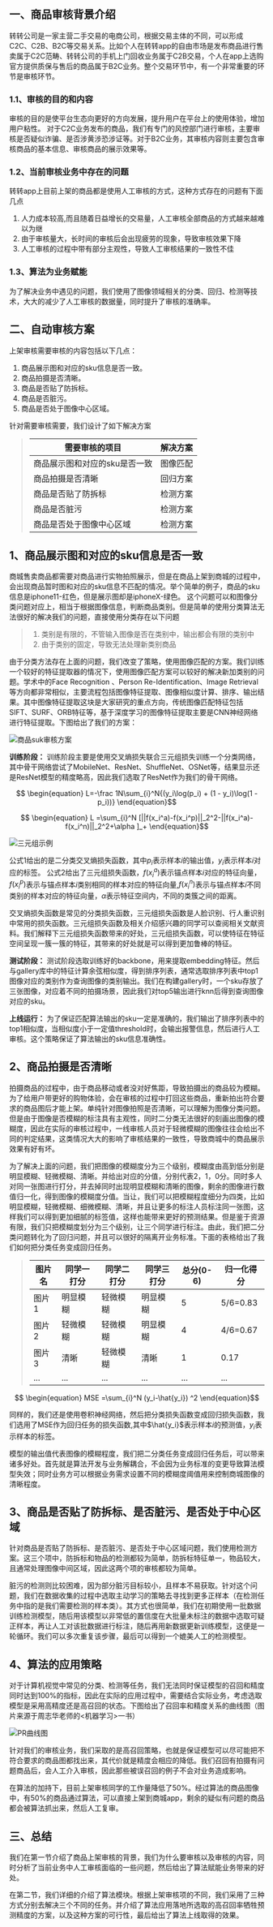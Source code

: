 ## 一、商品审核背景介绍

转转公司是一家主营二手交易的电商公司，根据交易主体的不同，可以形成C2C、C2B、B2C等交易关系。比如个人在转转app的自由市场是发布商品进行售卖属于C2C范畴、转转公司的手机上门回收业务属于C2B交易，个人在app上选购官方提供质保与售后的商品属于B2C业务。整个交易环节中，有一个非常重要的环节是审核环节。

### 1.1、审核的目的和内容
审核的目的是使平台生态向更好的方向发展，提升用户在平台上的使用体验，增加用户粘性。
对于C2C业务发布的商品，我们有专门的风控部门进行审核，主要审核是否疑似诈骗、是否涉黄涉恐涉证等。对于B2C业务，其审核内容则主要包含审核商品的基本信息、审核商品的展示效果等。

### 1.2、当前审核业务中存在的问题
转转app上目前上架的商品都是使用人工审核的方式，这种方式存在的问题有下面几点
1. 人力成本较高,而且随着日益增长的交易量，人工审核全部商品的方式越来越难以为继
2. 由于审核量大，长时间的审核后会出现疲劳的现象，导致审核效果下降
3. 人工审核的过程中带有部分主观性，导致人工审核结果的一致性不佳

### 1.3、算法为业务赋能
为了解决业务中遇见的问题，我们使用了图像领域相关的分类、回归、检测等技术，大大的减少了人工审核的数据量，同时提升了审核的准确率。

## 二、自动审核方案
上架审核需要审核的内容包括以下几点：
1. 商品展示图和对应的sku信息是否一致。
2. 商品拍摄是否清晰。
3. 商品是否贴了防拆标。
4. 商品是否脏污。
5. 商品是否处于图像中心区域。

针对需要审核需要，我们设计了如下解决方案

> | 需要审核的项目                    |  解决方案      |
> | ---                               | ---          |
> |  商品展示图和对应的sku是否一致    |  图像匹配   |
> |  商品拍摄是否清晰                |  回归方案     |
> | 商品是否贴了防拆标               |   检测方案   |
> |  商品是否脏污                    | 检测方案     |
> |  商品是否处于图像中心区域        |  检测方案   |


## 1、商品展示图和对应的sku信息是否一致
商城售卖商品都需要对商品进行实物拍照展示，但是在商品上架到商城的过程中，会出现商品暂时图和对应的sku信息不匹配的情况。举个简单的例子，商品的sku信息是iphone11-红色，但是展示图却是iphoneX-绿色。
这个问题可以和图像分类问题对应上，相当于根据图像信息，判断商品类别。但是简单的使用分类算法无法很好的解决我们的问题，直接使用分类存在以下问题
>1. 类别是有限的，不管输入图像是否在类别中，输出都会有限的类别中
>2. 由于类别的固定，导致无法处理新类别商品

由于分类方法存在上面的问题，我们改变了策略，使用图像匹配的方案。我们训练一个较好的特征提取器的情况下，使用图像匹配方案可以较好的解决新加类别的问题。学术中的Face Recognition 、Person Re-Identification、Image Retrieval等方向都非常相似，主要流程包括图像特征提取、图像相似度计算、排序、输出结果。其中图像特征提取这块是大家研究的重点方向，传统图像匹配特征包括SIFT、SURF、ORB特征等，基于深度学习的图像特征提取主要是CNN神经网络进行特征提取。下图给出了我们的方案：

[//]: # (<div align=center><img src="https://files.mdnice.com/user/36460/ac50ef79-6bc2-4335-9ca7-2ac0a473a862.svg" ></div> )

![商品suk审核方案](https://dl.zhuanstatic.com/fecommon/phonecolor.drawio.svg)

**训练阶段：**
训练阶段主要是使用交叉熵损失联合三元组损失训练一个分类网络，其中骨干网络尝试了MobileNet、ResNet、ShuffleNet、OSNet等，结果显示还是ResNet模型的精度略高，因此我们选取了ResNet作为我们的骨干网络。

$$ \begin{equation} 
L=-\frac 1N\sum_{i}^N{(y_i\log(p_i) + (1 - y_i)\log(1 - p_i))}
 \end{equation}$$
 
$$ \begin{equation}
L =\sum_{i}^N [||f(x_i^a)-f(x_i^p)||_2^2-||f(x_i^a)-f(x_i^n)||_2^2+\alpha ]_+  
\end{equation}$$ 

![三元组示例](https://pic2.zhuanstatic.com/zhuanzh/6337ce8a-e99c-4205-b527-e46e1bcfc785.png)

公式1给出的是二分类交叉熵损失函数，其中$p_i$表示样本$i$的输出值，$y_i$表示样本$i$对应的标签。
公式2给出了三元组损失函数，$f(x_i^a)$表示锚点样本$i$对应的特征向量，$f(x_i^p)$表示与锚点样本$i$类别相同的样本对应的特征向量,$f(x_i^n)$表示与锚点样本$i$不同类别的样本对应的特征向量，$\alpha$表示特征空间内，不同的类簇之间的距离。

交叉熵损失函数是常见的分类损失函数，三元组损失函数是人脸识别、行人重识别中常用的损失函数。三元组损失函数及相关介绍感兴趣的同学可以查阅相关文献资料。我们解释下三元组损失函数带来的好处，三元组损失函数，可以使特征在特征空间呈现一簇一簇的特征，其带来的好处就是可以得到更加鲁棒的特征。						

**测试阶段：**
测试阶段选取训练好的backbone，用来提取embedding特征。然后与gallery库中的特征计算余弦相似度，得到排序列表，通常选取排序列表中top1图像对应的类别作为查询图像的类别输出。我们在构建gallery时，一个sku存放了三张图像，对应着不同的拍摄场景，因此我们对top5输出进行knn后得到查询图像对应的sku。

**上线运行：**
为了保证匹配算法输出的sku一定是准确的，我们输出了排序列表中的top1相似度，当相似度小于一定值threshold时，会输出报警信息，然后进行人工审核。这个策略保证了算法输出的sku信息准确性。


## 2、商品拍摄是否清晰 
拍摄商品的过程中，由于商品移动或者没对好焦距，导致拍摄出的商品较为模糊。为了给用户带更好的购物体验，会在审核的过程中打回这些商品，重新拍出符合要求的商品图后才能上架。单纯针对图像拍照是否清晰，可以理解为图像分类问题。但是由于图像是否模糊的标注具有主观性，同时二分类无法很好的刻画出图像的模糊度，因此在实际的审核过程中，一线审核人员对于轻微模糊的图像往往会给出不同的判定结果，这类情况大大的影响了审核结果的一致性，导致商城中的商品展示效果有好有坏。

为了解决上面的问题，我们把图像的模糊度分为三个级别，模糊度由高到低分别是明显模糊、轻微模糊、清晰。并给出对应的分值，分别代表2，1，0分。同时多人对同一张图进行打分，并去掉同时出现明显模糊和清晰的图像，剩余的图像进行数值归一化，得到图像的模糊度分值。当让，我们可以把模糊程度细分为四类，比如明显模糊，轻微模糊、细微模糊、清晰，并且让更多的标注人员标注同一张图，这样我们可以得到更加细腻的标签值，这样也能带来更好的预测结果。但是鉴于资源有限，我们只把模糊度划分为三个级别，让三个同学进行标注。由此，我们把二分类问题转化为了回归问题，并且可以很好的隔离开业务标准。下面的表格给出了我们如何把分类任务变成回归任务。

> | 图片名    |  同学一打分  |同学二打分   |同学三打分   |总分(0-6)|归一化得分|
> | ---      | ---         | ---          | ---          |---      |---      |
> | 图片1     |  明显模糊   |轻微模糊    |    明显模糊   | 5  |5/6=0.83   |
> | 图片2     |  轻微模糊   |轻微模糊    |   明显模糊    |4   |4/6=0.67  |
> | 图片3     |  清晰     |轻微模糊      |   清晰        |1    |0.17     |
> |   ...     |  ...         |...         |...           |...   |   ...   |


$$ \begin{equation}
MSE =\sum_{i}^N (y_i-\hat{y_i}) ^2 
\end{equation}$$ 

同样的，我们还是使用卷积神经网络，然后把分类损失函数变成回归损失函数，我们选用了MSE作为回归任务的损失函数,其中$\hat{y_i}$表示样本$i$的预测值，$y_i$表示样本的标签。

模型的输出值代表图像的模糊程度，我们把二分类任务变成回归任务后，可以带来诸多好处。首先就是算法开发与业务解耦合，不会因为业务标准的变更导致算法模型失效；同时业务方可以根据业务需求设置不同的模糊度阈值用来控制商城图像的清晰程度。

## 3、商品是否贴了防拆标、是否脏污、是否处于中心区域
针对商品是否贴了防拆标、是否脏污、是否处于中心区域问题，我们使用检测方案。这三个项中，防拆标和物品的检测都较为简单，防拆标特征单一，物品较大，且通常处理图像中间区域，因此这两个项的审核都较为简单。

脏污的检测则比较困难，因为部分脏污目标较小，且样本不易获取。针对这个问题，我们在数据收集的过程中选取主动学习的策略去寻找到更多正样本（在检测任务中指的是我们需要检测的样本类）。其方式也很简单，我们在初期使用一批数据训练检测模型，随后用该模型以非常低的置信度在大批量未标注的数据中选取可疑正样本，再让人工对该批数据进行标注，随后再用新数据更新训练模型，这便是一轮循环。我们可以多次重复该步骤，最后可以得到一个媲美人工的检测模型。

## 4、算法的应用策略
对于计算机视觉中常见的分类、检测等任务，我们无法同时保证模型的召回和精度同时达到100%的指标，因此在实际的应用过程中，需要结合实际业务，考虑选取模型是采用高精度还是高召回的状态。下图给出了召回率和精度关系的曲线图（图片来源于周志华老师的<机器学习>一书）

![PR曲线图](https://pic5.zhuanstatic.com/zhuanzh/16ca898e-4caa-40ab-baf8-0a4ee0b9a124.png)

针对我们的审核业务，我们采取的是高召回策略，也就是保证模型可以尽可能把不符合要求的商品图都找出来，其代价就是精度会相应的降低。我们召回有拍摄有问题商品后，会人工介入审核，因此那些被误召回的例子不会对业务造成影响。

在算法的加持下，目前上架审核同学的工作量降低了50%。经过算法的商品图像中，有50%的商品通过算法，可以直接上架到商城app，剩余的疑似有问题的商品都会被算法抓出来，然后人工复审。


## 三、总结
我们在第一节介绍了商品上架审核的背景，我们为什么要审核以及审核的内容，同时分析了当前业务中人工审核面临的一些问题，然后给出了算法赋能业务带来的好处。

在第二节，我们详细的介绍了算法模块。根据上架审核项的不同，我们采用了三种方式分别去解决三个不同的任务。并介绍了算法应用落地所选取的高召回率牺牲预测精度的方案，以及这种方案的可行性，最后给出了算法上线取得的效果。


